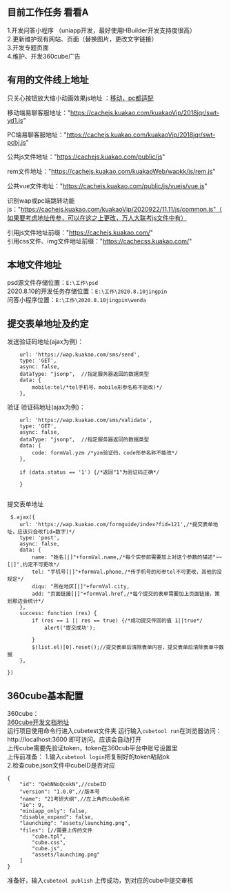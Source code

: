 ## 目前工作任务 看看A
1.开发问答小程序  （uniapp开发，最好使用HBuilder开发支持度很高）  
2.更新维护现有网站、页面（替换图片，更改文字链接）  
3.开发专题页面  
4.维护、开发360cube广告  
## 有用的文件线上地址
只关心按钮放大缩小动画效果js地址 ：[移动，pc都适配](https://cachejs.kuakao.com/kuakaoVip/2020922/11.11/js/wap.js)  

移动端易聊客服地址："https://cachejs.kuakao.com/kuakaoVip/2018jqr/swt-yd1.js"  

PC端易聊客服地址："https://cachejs.kuakao.com/kuakaoVip/2018jqr/swt-pcbj.js"  

公共js文件地址："https://cachejs.kuakao.com/public/js"  

rem文件地址："https://cachejs.kuakao.com/kuakaoWeb/wapkk/js/rem.js"

公共vue文件地址："https://cachejs.kuakao.com/public/js/vuejs/vue.js"

识别wap或pc端跳转功能js："https://cachejs.kuakao.com/kuakaoVip/2020922/11.11/js/common.js"（如果要考虑地址传参，可以在这之上更改，万人大联考js文件中有）

引用js文件地址前缀："https://cachejs.kuakao.com/"  
引用css文件、img文件地址前缀："https://cachecss.kuakao.com/"
## 本地文件地址
psd源文件存储位置：`E:\工作\psd `  
2020.8.10的开发任务存储位置：`E:\工作\2020.8.10jingpin`   
问答小程序位置：`E:\工作\2020.8.10jingpin\wenda`  
## 提交表单地址及约定
发送验证码地址(ajax为例)：  
```	
	url: 'https://wap.kuakao.com/sms/send',
	type: 'GET',
	async: false,
	dataType: "jsonp",  //指定服务器返回的数据类型
	data: {
		mobile:tel/*tel手机号，mobile形参名称不能改)*/ 
	},
```
验证 验证码地址(ajax为例)：  
```
	url: 'https://wap.kuakao.com/sms/validate',
	type: 'GET',
	async: false,
	dataType: "jsonp",  //指定服务器返回的数据类型
	data: {
		code: formVal.yzm /*yzm验证码，code形参名称不能改*/ 
	},
	
	if (data.status == '1') {/*返回"1"为验证码正确*/ 
		
	}
	
```
提交表单地址  
```
 $.ajax({
	url: 'https://wap.kuakao.com/formguide/index?fid=121',/*提交表单地址，应该只会改fid=数字)*/
	type: 'post',
	async: false,
	data: {
		name: "姓名[|]"+formVal.name,/*每个实参前需要加上对这个参数的描述"~~[|]",约定不可更改*/ 
		tel: "手机号[|]"+formVal.phone,/*传手机号的形参tel不可更改，其他的没规定*/ 
		diqu: "所在地区[|]"+formVal.city,
		add: "页面链接[|]"+formVal.href,/*每个提交的表单需要加上页面链接，策划那边会统计*/ 
	},
	success: function (res) {
		if (res == 1 || res == true) {/*成功提交传回的值 1||true*/ 
			alert('提交成功');
		   
		}
		$(list.el)[0].reset();//提交表单后清除表单内容，提交表单后清除表单中数据
	},

})
```

## 360cube基本配置
360cube：  
[360cube开发文档地址](https://cube.360.com/docs)  
运行项目使用命令行进入cubetest文件夹
运行输入`cubetool run`在浏览器访问：http://localhost:3600 即可访问。应该会自动打开  
上传cube需要先验证token，token在360cub平台中账号设置里  
上传前准备：
1.输入`cubetool login`把复制好的token粘贴ok  
2.检查cube.json文件中cubeID是否对应
```
{
	"id": "QebNNoQcokN",//cubeID
	"version": "1.0.0",//版本号
	"name": "21考研大纲",//左上角的cube名称
	"ie": 9,
	"miniapp_only": false,
	"disable_expand": false,
	"launchimg": "assets/launchimg.png",
	"files": [//需要上传的文件
		"cube.tpl",
		"cube.css",
		"cube.js",
		"assets/launchimg.png"
	]
}
```
准备好，输入`cubetool publish` 上传成功，到对应的cube中提交审核

